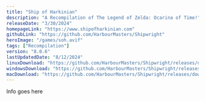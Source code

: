 ```yaml
---
title: "Ship of Harkinian"
description: "A Recompilation of The Legend of Zelda: Ocarina of Time!"
releaseDate: "3/30/2024"
homepageLink: "https://www.shipofharkinian.com"
githubLink: "https://github.com/HarbourMasters/Shipwright"
heroImage: "/games/soh.avif"
tags: ["Recompilation"]
version: "8.0.6"
lastUpdatedDate: "8/12/2024"
linuxDownload: "https://github.com/HarbourMasters/Shipwright/releases/download/8.0.6/SoH-MacReady-Golf-Linux-Performance.zip"
windowsDownload: "https://github.com/HarbourMasters/Shipwright/releases/download/8.0.6/SoH-MacReady-Golf-Win64.zip"
macDownload: "https://github.com/HarbourMasters/Shipwright/releases/download/8.0.6/SoH-MacReady-Golf-Mac.zip"
---
```


Info goes here